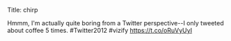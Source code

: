 Title: chirp

Hmmm, I'm actually quite boring from a Twitter perspective--I only tweeted about coffee 5 times. #Twitter2012 #vizify <a href="https://t.co/oRuVyUyI">https://t.co/oRuVyUyI</a>
